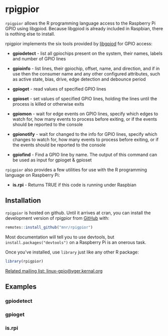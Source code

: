 
<!-- README.md is generated from README.Rmd. Please edit that file -->

# rpigpior

<!--  <a href="https://mnr.github.io/rpigpior/"><img src="man/figures/logo.png" align="right" height="138"></a> -->
<!-- badges: start -->
<!-- badges: end -->

`rpigpior` allows the R programming language access to the Raspberry Pi
GPIO using libgpiod. Because libgpiod is already included in Raspbian,
there is nothing else to install.

rpigpior implements the six tools provided by
[libgpiod](https://git.kernel.org/pub/scm/libs/libgpiod/libgpiod.git/about/)
for GPIO access:

- **gpiodetect** - list all gpiochips present on the system, their
  names, labels and number of GPIO lines

- **gpioinfo** - list lines, their gpiochip, offset, name, and
  direction, and if in use then the consumer name and any other
  configured attributes, such as active state, bias, drive, edge
  detection and debounce period

- **gpioget** - read values of specified GPIO lines

- **gpioset** - set values of specified GPIO lines, holding the lines
  until the process is killed or otherwise exits

- **gpiomon** - wait for edge events on GPIO lines, specify which edges
  to watch for, how many events to process before exiting, or if the
  events should be reported to the console

- **gpionotify** - wait for changed to the info for GPIO lines, specify
  which changes to watch for, how many events to process before exiting,
  or if the events should be reported to the console

- **gpiofind** - Find a GPIO line by name. The output of this command
  can be used as input for gpioget & gpioset

`rpigpior` also provides a few utilities for use with the R programming
language on Raspberry Pi:

- **is.rpi** - Returns TRUE if this code is running under Raspbian

## Installation

`rpigpior` is hosted on github. Until it arrives at cran, you can
install the development version of rpigpior from
[GitHub](https://github.com/mnr/rpigpior) with:

``` r
remotes::install_github("mnr/rpigpior")
```

Most documentation will tell you to use devtools, but
`install.packages("devtools")` on a Raspberry Pi is an onerous task.

Once you’ve installed, use `library` just like any other R package:

``` r
library(rpigpior)
```

[Related mailing list:
linux-gpio@vger.kernal.org](https://www.spinics.net/lists/linux-gpio/)

## Examples

### gpiodetect

### gpioget

### is.rpi

